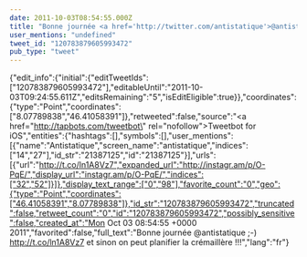 ```yaml
---
date: 2011-10-03T08:54:55.000Z
title: "Bonne journée <a href='http://twitter.com/antistatique'>@antistatique</a> ;-) http://t.co/ln1A8Vz7 et sinon on peut planifier la crémaillère !!!″"
user_mentions: "undefined"
tweet_id: "120783879605993472"
pub_type: "tweet"
---
```

{"edit_info":{"initial":{"editTweetIds":["120783879605993472"],"editableUntil":"2011-10-03T09:24:55.611Z","editsRemaining":"5","isEditEligible":true}},"coordinates":{"type":"Point","coordinates":["8.07789838","46.41058391"]},"retweeted":false,"source":"<a href=\"http://tapbots.com/tweetbot\" rel=\"nofollow\">Tweetbot for iOS</a>","entities":{"hashtags":[],"symbols":[],"user_mentions":[{"name":"Antistatique","screen_name":"antistatique","indices":["14","27"],"id_str":"21387125","id":"21387125"}],"urls":[{"url":"http://t.co/ln1A8Vz7","expanded_url":"http://instagr.am/p/O-PqE/","display_url":"instagr.am/p/O-PqE/","indices":["32","52"]}]},"display_text_range":["0","98"],"favorite_count":"0","geo":{"type":"Point","coordinates":["46.41058391","8.07789838"]},"id_str":"120783879605993472","truncated":false,"retweet_count":"0","id":"120783879605993472","possibly_sensitive":false,"created_at":"Mon Oct 03 08:54:55 +0000 2011","favorited":false,"full_text":"Bonne journée @antistatique ;-) http://t.co/ln1A8Vz7 et sinon on peut planifier la crémaillère !!!","lang":"fr"}
